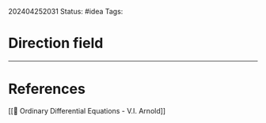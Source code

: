 202404252031
Status: #idea
Tags:

# Direction field




___
# References
[[📕 Ordinary Differential Equations - V.I. Arnold]]